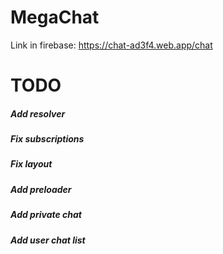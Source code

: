 # MegaChat

Link in firebase: https://chat-ad3f4.web.app/chat

# TODO

##### Add resolver
##### Fix subscriptions
##### Fix layout 
##### Add preloader
##### Add private chat
##### Add user chat list
